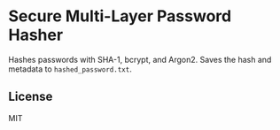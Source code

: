 # Secure Multi-Layer Password Hasher

Hashes passwords with SHA-1, bcrypt, and Argon2. Saves the hash and metadata to `hashed_password.txt`.

## License
MIT
